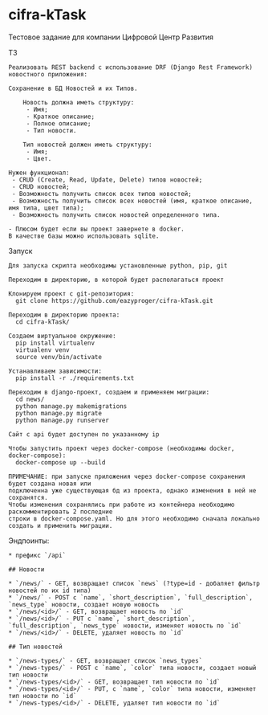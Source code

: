 # cifra-kTask
Тестовое задание для компании Цифровой Центр Развития

ТЗ

    Реализовать REST backend с использование DRF (Django Rest Framework) новостного приложения:

    Сохранение в БД Новостей и их Типов.

        Новость должна иметь структуру:
         - Имя;
         - Краткое описание;
         - Полное описание;
         - Тип новости.

        Тип новостей должен иметь структуру:
         - Имя;
         - Цвет.

    Нужен функционал:
     - CRUD (Create, Read, Update, Delete) типов новостей;
     - CRUD новостей;
     - Возможность получить список всех типов новостей;
     - Возможность получить список всех новостей (имя, краткое описание, имя типа, цвет типа);
     - Возможность получить список новостей определенного типа.

    - Плюсом будет если вы проект завернете в docker.
    В качестве базы можно использовать sqlite.


Запуск

    Для запуска скрипта необходимы установленные python, pip, git
    
    Переходим в директорию, в которой будет располагаться проект
    
    Клонируем проект с git-репозитория:
      git clone https://github.com/eazyproger/cifra-kTask.git
      
    Переходим в директорию проекта:
      cd cifra-kTask/
      
    Создаем виртуальное окружение:
      pip install virtualenv
      virtualenv venv
      source venv/bin/activate

    Устанавливаем зависимости:
      pip install -r ./requirements.txt

    Переходим в django-проект, создаем и применяем миграции:
      cd news/
      python manage.py makemigrations
      python manage.py migrate
      python manage.py runserver

    Сайт с api будет доступен по указанному ip
    
    Чтобы запустить проект через docker-compose (необходимы docker, docker-compose):
      docker-compose up --build
      
    ПРИМЕЧАНИЕ: при запуске приложения через docker-compose сохранения будет создана новая или
    подключенна уже существующая бд из проекта, однако изменения в ней не сохранятся.
    Чтобы изменения сохранялись при работе из контейнера необходимо раскомментировать 2 последние
    строки в docker-compose.yaml. Но для этого необходимо сначала локально создать и применить миграции.
    
  Эндпоинты:
  
    * префикс `/api`

    ## Новости

    * `/news/` - GET, возвращает список `news` (?type=id - добаляет фильтр новостей по их id типа)
    * `/news/` - POST с `name`, `short_description`, `full_description`, `news_type` новости, создает новую новость
    * `/news/<id>/` - GET, возвращает новость по `id`
    * `/news/<id>/` - PUT с `name`, `short_description`, `full_description`, `news_type` новости, изменяет новость по `id`
    * `/news/<id>/` - DELETE, удаляет новость по `id`

    ## Тип новостей

    * `/news-types/` - GET, возвращает список `news_types`
    * `/news-types/` - POST с `name`, `color` типа новости, создает новый тип новости
    * `/news-types/<id>/` - GET, возвращает тип новости по `id`
    * `/news-types/<id>/` - PUT, с `name`, `color` типа новости, изменяет тип новости по `id`
    * `/news-types/<id>/` - DELETE, удаляет тип новости по `id`
